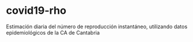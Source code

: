 # covid19-rho
Estimación diaria del número de reproducción instantáneo, utilizando datos epidemiológicos de la CA de Cantabria
